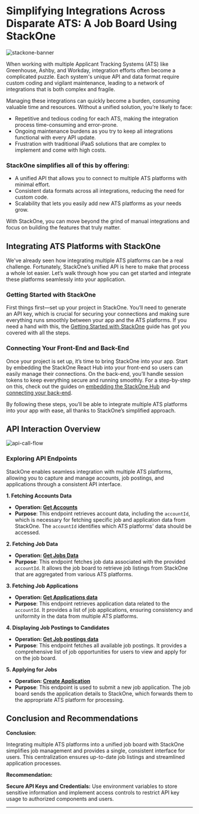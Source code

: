 # Simplifying Integrations Across Disparate ATS: A Job Board Using StackOne

![stackone-banner](https://github.com/user-attachments/assets/e71fc1d5-e8aa-45ee-9b9c-90f0aa766434)

When working with multiple Applicant Tracking Systems (ATS) like Greenhouse, Ashby, and Workday, integration efforts often become a complicated puzzle. Each system's unique API and data format require custom coding and vigilant maintenance, leading to a network of integrations that is both complex and fragile. 

Managing these integrations can quickly become a burden, consuming valuable time and resources. Without a unified solution, you’re likely to face:

* Repetitive and tedious coding for each ATS, making the integration process time-consuming and error-prone.
* Ongoing maintenance burdens as you try to keep all integrations functional with every API update.
* Frustration with traditional iPaaS solutions that are complex to implement and come with high costs.

### StackOne simplifies all of this by offering:

* A unified API that allows you to connect to multiple ATS platforms with minimal effort.
* Consistent data formats across all integrations, reducing the need for custom code.
* Scalability that lets you easily add new ATS platforms as your needs grow.

With StackOne, you can move beyond the grind of manual integrations and focus on building the features that truly matter.

## Integrating ATS Platforms with StackOne

We've already seen how integrating multiple ATS platforms can be a real challenge. Fortunately, StackOne’s unified API is here to make that process a whole lot easier. Let’s walk through how you can get started and integrate these platforms seamlessly into your application.

### Getting Started with StackOne

First things first—set up your project in StackOne. You’ll need to generate an API key, which is crucial for securing your connections and making sure everything runs smoothly between your app and the ATS platforms. If you need a hand with this, the [Getting Started with StackOne](https://docs.stackone.com/docs/getting-started) guide has got you covered with all the steps.

### Connecting Your Front-End and Back-End

Once your project is set up, it’s time to bring StackOne into your app. Start by embedding the StackOne React Hub into your front-end so users can easily manage their connections. On the back-end, you’ll handle session tokens to keep everything secure and running smoothly. For a step-by-step on this, check out the guides on [embedding the StackOne Hub](https://docs.stackone.com/docs/embedding-the-stackone-hub) and [connecting your back-end](https://docs.stackone.com/docs/connect-your-backend-with-stackone-api).

By following these steps, you’ll be able to integrate multiple ATS platforms into your app with ease, all thanks to StackOne’s simplified approach.


## API Interaction Overview

![api-call-flow](https://github.com/user-attachments/assets/6a06145f-77a9-424c-b8b2-67ba05eec423)

 ### Exploring API Endpoints

  StackOne enables seamless integration with multiple ATS platforms, allowing you to capture and manage accounts, job postings, and applications through a consistent API interface.

**1\. Fetching Accounts Data**

* **Operation: [ Get Accounts ](https://docs.stackone.com/reference/stackone_list_linked_accounts)**  
* **Purpose**: This endpoint retrieves account data, including the `accountId`, which is necessary for fetching specific job and application data from StackOne. The `accountId` identifies which ATS platforms' data should be accessed.  

**2\. Fetching Job Data**

* **Operation: [ Get Jobs Data ](https://docs.stackone.com/reference/ats_list_jobs)**  
* **Purpose**: This endpoint fetches job data associated with the provided `accountId`. It allows the job board to retrieve job listings from StackOne that are aggregated from various ATS platforms.  

**3\. Fetching Job Applications**

* **Operation: [ Get Applications data ](https://docs.stackone.com/reference/ats_list_applications)**  
* **Purpose**: This endpoint retrieves application data related to the `accountId`. It provides a list of job applications, ensuring consistency and uniformity in the data from multiple ATS platforms.  

**4\.  Displaying Job Postings to Candidates**

* **Operation: [ Get Job postings data ](https://docs.stackone.com/reference/ats_list_job_postings)**  
* **Purpose**: This endpoint fetches all available job postings. It provides a comprehensive list of job opportunities for users to view and apply for on the job board.  

**5\. Applying for Jobs**

* **Operation: [ Create Application](https://docs.stackone.com/reference/ats_create_application)**  
* **Purpose**: This endpoint is used to submit a new job application. The job board sends the application details to StackOne, which forwards them to the appropriate ATS platform for processing.  

## Conclusion and Recommendations

**Conclusion**:

Integrating multiple ATS platforms into a unified job board with StackOne simplifies job management and provides a single, consistent interface for users. This centralization ensures up-to-date job listings and streamlined application processes.

**Recommendation:**

**Secure API Keys and Credentials:** Use environment variables to store sensitive information and implement access controls to restrict API key usage to authorized components and users.


---
